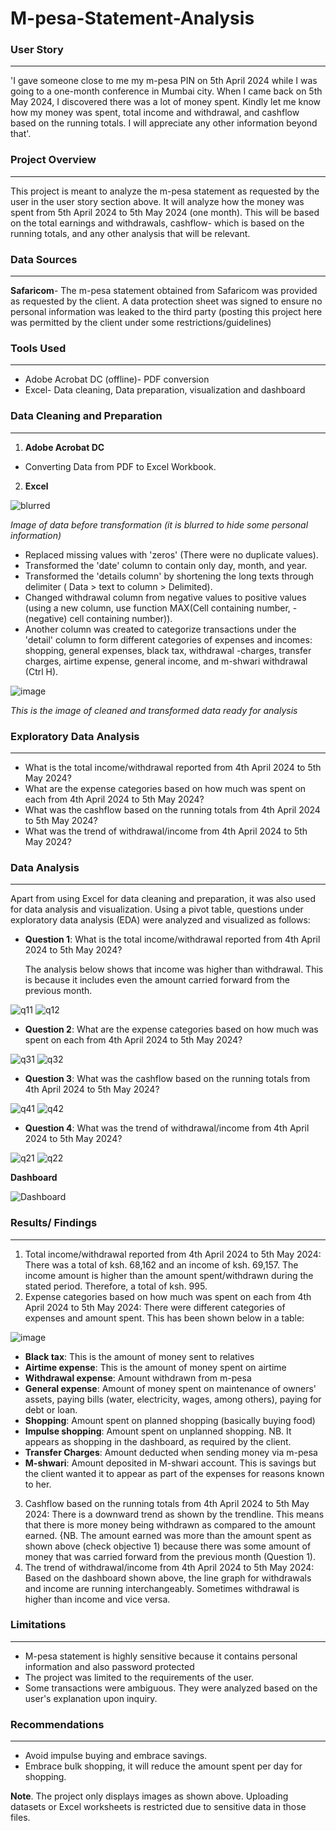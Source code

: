 # M-pesa-Statement-Analysis
### User Story
---
 'I gave someone close to me my m-pesa PIN on 5th April 2024 while I was going to a one-month conference in Mumbai city. When I came back on 5th May 2024, I discovered there was a lot of money spent. Kindly let me know how my money was spent, total income and withdrawal, and cashflow based on the running totals. I will appreciate any other information beyond that'. 

### Project Overview
---
 This project is meant to analyze the m-pesa statement as requested by the user in the user story section above. It will analyze how the money was spent from 5th April 2024 to 5th May 2024 (one month). This will be based on the total earnings and withdrawals, cashflow- which is based on the running totals, and any other analysis that will be relevant.

### Data Sources
---
**Safaricom**- The m-pesa statement obtained from Safaricom was provided as requested by the client. A data protection sheet was signed to ensure no personal information was leaked to the third party (posting this project here was permitted by the client under some restrictions/guidelines)

### Tools Used
---
- Adobe Acrobat DC (offline)- PDF conversion
- Excel- Data cleaning, Data preparation, visualization and dashboard

### Data Cleaning and Preparation
---
1. **Adobe Acrobat DC** 
- Converting Data from PDF to Excel Workbook.

2. **Excel**

![blurred](https://github.com/Clifford254KE/M-pesa-Statement-Analysis/assets/140185917/25eebfd3-8b3e-4460-b742-3374a3231818)

*Image of data before transformation (it is blurred to hide some personal information)*

- Replaced missing values with 'zeros' (There were no duplicate values).
- Transformed the 'date' column to contain only day, month, and year.
- Transformed the 'details column' by shortening the long texts through delimiter ( Data > text to column > Delimited).
- Changed withdrawal column from negative values to positive values (using a new column, use function MAX(Cell containing number, -(negative) cell containing number)).
- Another column was created to categorize transactions under the 'detail' column to form different categories of expenses and incomes: shopping, general expenses, black tax, withdrawal -charges, transfer charges, airtime expense, general income, and m-shwari withdrawal (Ctrl H).

![image](https://github.com/Clifford254KE/M-pesa-Statement-Analysis/assets/140185917/c1f919ff-84b0-4c64-9b56-5061ff7a5b06)


*This is the image of cleaned and transformed data ready for analysis*

### Exploratory Data Analysis
---

- What is the total income/withdrawal reported from 4th April 2024 to 5th May 2024?
- What are the expense categories based on how much was spent on each from 4th April 2024 to 5th May 2024?
- What was the cashflow based on the running totals from 4th April 2024 to 5th May 2024?
- What was the trend of withdrawal/income from 4th April 2024 to 5th May 2024?

### Data Analysis
---
Apart from using Excel for data cleaning and preparation, it was also used for data analysis and visualization.
Using a pivot table, questions under exploratory data analysis (EDA) were analyzed and visualized as follows:
- **Question 1**: What is the total income/withdrawal reported from 4th April 2024 to 5th May 2024?

  The analysis below shows that income was higher than withdrawal. This is because it includes even the amount carried forward from the previous month.

![q11](https://github.com/Clifford254KE/M-pesa-Statement-Analysis/assets/140185917/6084735d-ec45-4440-b1b1-6efa716c15ff)
![q12](https://github.com/Clifford254KE/M-pesa-Statement-Analysis/assets/140185917/b8919238-b32f-4bbd-a7bb-9e91df246a6b)

- **Question 2**: What are the expense categories based on how much was spent on each from 4th April 2024 to 5th May 2024?

![q31](https://github.com/Clifford254KE/M-pesa-Statement-Analysis/assets/140185917/a093aafc-25dd-4dbd-8d55-1615b4ead046)
![q32](https://github.com/Clifford254KE/M-pesa-Statement-Analysis/assets/140185917/472b558f-f279-4d7d-934e-d9cc8f8e4f37)

- **Question 3**: What was the cashflow based on the running totals from 4th April 2024 to 5th May 2024?

![q41](https://github.com/Clifford254KE/M-pesa-Statement-Analysis/assets/140185917/98a1ac6f-0adf-4ae0-beaf-d6d673f8f9b3)
![q42](https://github.com/Clifford254KE/M-pesa-Statement-Analysis/assets/140185917/5922ada0-aef8-464c-b8e3-b587e6e83185)

- **Question 4**: What was the trend of withdrawal/income from 4th April 2024 to 5th May 2024?

![q21](https://github.com/Clifford254KE/M-pesa-Statement-Analysis/assets/140185917/399d9f7a-e754-4ea8-8f4c-a8c0c36e9716)
![q22](https://github.com/Clifford254KE/M-pesa-Statement-Analysis/assets/140185917/cb99fa75-c4b9-4091-ac45-b24e680ab6c2)

  **Dashboard**

![Dashboard](https://github.com/Clifford254KE/M-pesa-Statement-Analysis/assets/140185917/5680d3e0-26a9-4a86-bbcd-c06ff36dbd88)

### Results/ Findings
---
1. Total income/withdrawal reported from 4th April 2024 to 5th May 2024: There was a total of ksh. 68,162 and an income of ksh. 69,157. The income amount is higher than the amount spent/withdrawn during the stated period. Therefore, a total of ksh. 995. 
2. Expense categories based on how much was spent on each from 4th April 2024 to 5th May 2024: There were different categories of expenses and amount spent. This has been shown below in a table:

![image](https://github.com/Clifford254KE/M-pesa-Statement-Analysis/assets/140185917/f7aa64aa-26d3-422e-bff6-64632da7cd27)

- **Black tax**: This is the amount of money sent to relatives
- **Airtime expense**: This is the amount of money spent on airtime
- **Withdrawal expense**: Amount withdrawn from m-pesa
- **General expense**: Amount of money spent on maintenance of owners' assets, paying bills (water, electricity, wages, among others), paying for debt or loan.
- **Shopping**: Amount spent on planned shopping (basically buying food)
- **Impulse shopping**: Amount spent on unplanned shopping. NB. It appears as shopping in the dashboard, as required by the client. 
- **Transfer Charges**: Amount deducted when sending money via m-pesa
- **M-shwari**: Amount deposited in M-shwari account. This is savings but the client wanted it to appear as part of the expenses for reasons known to her.

3. Cashflow based on the running totals from 4th April 2024 to 5th May 2024: There is a downward trend as shown by the trendline. This means that there is more money being withdrawn as compared to the amount earned. {NB. The amount earned was more than the amount spent as shown above (check objective 1) because there was some amount of money that was carried forward from the previous month (Question 1).
4. The trend of withdrawal/income from 4th April 2024 to 5th May 2024: Based on the dashboard shown above, the line graph for withdrawals and income are running interchangeably. Sometimes withdrawal is higher than income and vice versa.

### Limitations
---
- M-pesa statement is highly sensitive because it contains personal information and also password protected
- The project was limited to the requirements of the user.
- Some transactions were ambiguous. They were analyzed based on the user's explanation upon inquiry.
### Recommendations
---
- Avoid impulse buying and embrace savings.
- Embrace bulk shopping, it will reduce the amount spent per day for shopping.

**Note**. The project only displays images as shown above. Uploading datasets or Excel worksheets is restricted due to sensitive data in those files.

